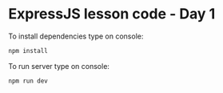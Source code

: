 # ExpressJS lesson code - Day 1

To install dependencies type on console:

```bash
npm install
```

To run server type on console:

```bash
npm run dev
```
